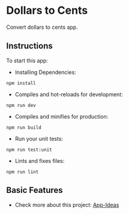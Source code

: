 # Dollars to Cents

Convert dollars to cents app. 

## Instructions

To start this app:

- Installing Dependencies:

```
npm install
```

- Compiles and hot-reloads for development:

```
npm run dev
```

- Compiles and minifies for production:

```
npm run build
```

- Run your unit tests:

```
npm run test:unit
```

- Lints and fixes files:

```
npm run lint
```

## Basic Features

- Check more about this project: [App-Ideas](https://github.com/florinpop17/app-ideas/blob/master/Projects/1-Beginner/Dollars-To-Cents-App.md)
